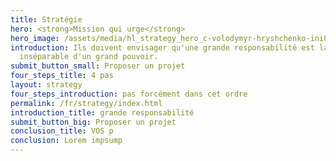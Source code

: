 ```yaml
---
title: Stratégie
hero: <strong>Mission qui urge</strong>
hero_image: /assets/media/hl_strategy_hero_c-volodymyr-hryshchenko-ini8gnms190-unsplash-c.jpeg
introduction: Ils doivent envisager qu'une grande responsabilité est la suite
  inséparable d'un grand pouvoir.
submit_button_small: Proposer un projet
four_steps_title: 4 pas
layout: strategy
four_steps_introduction: pas forcément dans cet ordre
permalink: /fr/strategy/index.html
introduction_title: grande responsabilité
submit_button_big: Proposer un projet
conclusion_title: VOS p
conclusion: Lorem impsump
---
```

